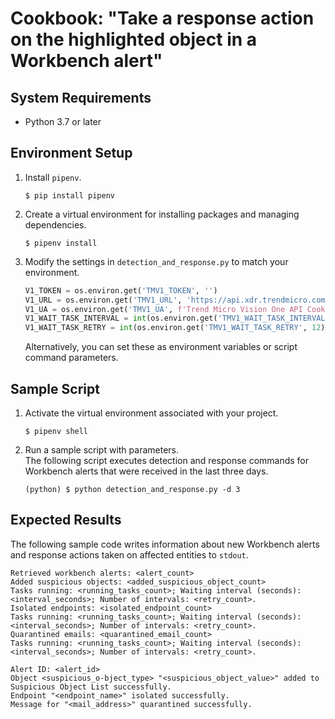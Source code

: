 # Cookbook: "Take a response action on the highlighted object in a Workbench alert"

## System Requirements

- Python 3.7 or later

## Environment Setup

1. Install `pipenv`.
    ```text
    $ pip install pipenv
    ```
2. Create a virtual environment for installing packages and managing dependencies.
    ```text
    $ pipenv install
    ```
3. Modify the settings in `detection_and_response.py` to match your environment.
    ```python
    V1_TOKEN = os.environ.get('TMV1_TOKEN', '')
    V1_URL = os.environ.get('TMV1_URL', 'https://api.xdr.trendmicro.com')
    V1_UA = os.environ.get('TMV1_UA', f'Trend Micro Vision One API Cookbook ({os.path.basename(__file__)})')
    V1_WAIT_TASK_INTERVAL = int(os.environ.get('TMV1_WAIT_TASK_INTERVAL', 10))
    V1_WAIT_TASK_RETRY = int(os.environ.get('TMV1_WAIT_TASK_RETRY', 12))
    ```
    Alternatively, you can set these as environment variables or script command parameters.

## Sample Script

1. Activate the virtual environment associated with your project.
    ```text
    $ pipenv shell
    ```
2. Run a sample script with parameters.  
    The following script executes detection and response commands for Workbench alerts that were received in the last three days.
    ```text
    (python) $ python detection_and_response.py -d 3
    ```

## Expected Results

The following sample code writes information about new Workbench alerts and response actions taken on affected entities to `stdout`.

```text
Retrieved workbench alerts: <alert_count>
Added suspicious objects: <added_suspicious_object_count>
Tasks running: <running_tasks_count>; Waiting interval (seconds): <interval_seconds>; Number of intervals: <retry_count>.
Isolated endpoints: <isolated_endpoint_count>
Tasks running: <running_tasks_count>; Waiting interval (seconds): <interval_seconds>; Number of intervals: <retry_count>.
Quarantined emails: <quarantined_email_count>
Tasks running: <running_tasks_count>; Waiting interval (seconds): <interval_seconds>; Number of intervals: <retry_count>.

Alert ID: <alert_id>
Object <suspicious_o-bject_type> "<suspicious_object_value>" added to Suspicious Object List successfully.
Endpoint "<endpoint_name>" isolated successfully.
Message for "<mail_address>" quarantined successfully.
```

